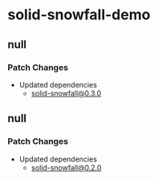 # solid-snowfall-demo

## null

### Patch Changes

- Updated dependencies
  - solid-snowfall@0.3.0

## null

### Patch Changes

- Updated dependencies
  - solid-snowfall@0.2.0
